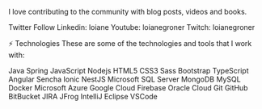 I love contributing to the community with blog posts, videos and books.

Twitter Follow Linkedin: loiane Youtube: loianegroner Twitch: loianegroner

⚡ Technologies
These are some of the technologies and tools that I work with:

Java Spring JavaScript Nodejs HTML5 CSS3 Sass Bootstrap TypeScript Angular Sencha Ionic NestJS Microsoft SQL Server MongoDB MySQL Docker Microsoft Azure Google Cloud Firebase Oracle Cloud Git GitHub BitBucket JIRA JFrog IntelliJ Eclipse VSCode
